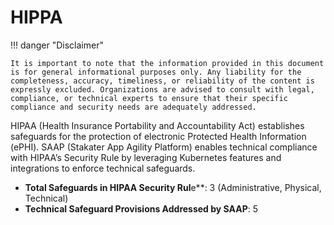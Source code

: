 # HIPPA

!!! danger "Disclaimer"

    It is important to note that the information provided in this document is for general informational purposes only. Any liability for the completeness, accuracy, timeliness, or reliability of the content is expressly excluded. Organizations are advised to consult with legal, compliance, or technical experts to ensure that their specific compliance and security needs are adequately addressed.

HIPAA (Health Insurance Portability and Accountability Act) establishes safeguards for the protection of electronic Protected Health Information (ePHI). SAAP (Stakater App Agility Platform) enables technical compliance with HIPAA’s Security Rule by leveraging Kubernetes features and integrations to enforce technical safeguards.

- **Total Safeguards in HIPAA Security Rul**e**: 3 (Administrative, Physical, Technical)
- **Technical Safeguard Provisions Addressed by SAAP**: 5

